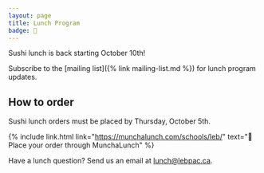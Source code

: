```yaml
---
layout: page
title: Lunch Program
badge: 🍣
---
```


Sushi lunch is back starting October 10th!

Subscribe to the [mailing list]({% link mailing-list.md %}) for lunch program updates.

## How to order

Sushi lunch orders must be placed by Thursday, October 5th.

{% include link.html link="https://munchalunch.com/schools/leb/" text="🍣 Place your order through MunchaLunch" %}

Have a lunch question? Send us an email at [lunch@lebpac.ca](mailto:lunch@lebpac.ca).
